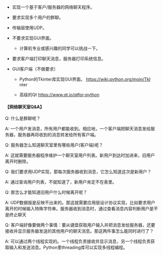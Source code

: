 * 实现一个基于客户/服务器的网络聊天程序。

* 要求实现多个用户的群聊。

* 传输层使用UDP。

* 不要求实现GUI界面。

  * 计算机专业或感兴趣的同学可以挑战一下。
  
* 要求客户端打印聊天消息，服务器打印系统信息。 

* GUI客户端（不做要求）

  * Python的Tkinter库实现GUI界面。 https://wiki.python.org/moin/TkI nter
  
  * 高级的Qt https://www.qt.io/qtfor-python   

#### 【网络聊天室Q&A】
  
Q: 什么是群聊呢？  
   
A: 一个用户发消息，所有用户都能收到。相应地，一个客户端把聊天消息发给服务器，服务器再将收到的消息转发给所有客户端。

Q: 服务器怎么知道聊天室里有哪些用户(客户端)呢？

A: 这就需要服务器程序维护一个聊天室用户列表。新用户到达时加进来，旧用户离开时删除。

Q: 我们要求用UDP实现，那每次服务器收到消息，它怎么知道这次是新用户？

A: 通过查询用户列表，不就知道了，新用户肯定不在表里。

Q: 那怎么才能知道旧用户什么时候离开呢？

A: UDP数据报是反映不出来的。那这就需要应用层设计协议实现，比如要求用户离开的时候输入特殊字符串。服务器收到消息时，通过查看消息内容判断用户是不是终止聊天

Q: 客户端好像要做两个事情：要从键盘获取用户输入并把消息发给服务器，还要接收并显示服务器发送的其他用户的聊天消息。那这两件事怎么能同时进行了？

A: 可以通过两个线程实现的。一个线程负责接收并显示消息，另一个线程负责获取输入和发送消息。Python里threading库可以实现多线程编程。
